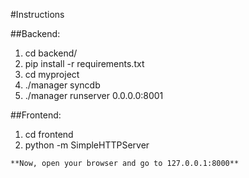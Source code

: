 #Instructions

##Backend:
1. cd backend/
2. pip install -r requirements.txt
3. cd myproject
4. ./manager syncdb
5. ./manager runserver 0.0.0.0:8001

##Frontend:
1. cd frontend
2. python -m SimpleHTTPServer

```
**Now, open your browser and go to 127.0.0.1:8000**
```